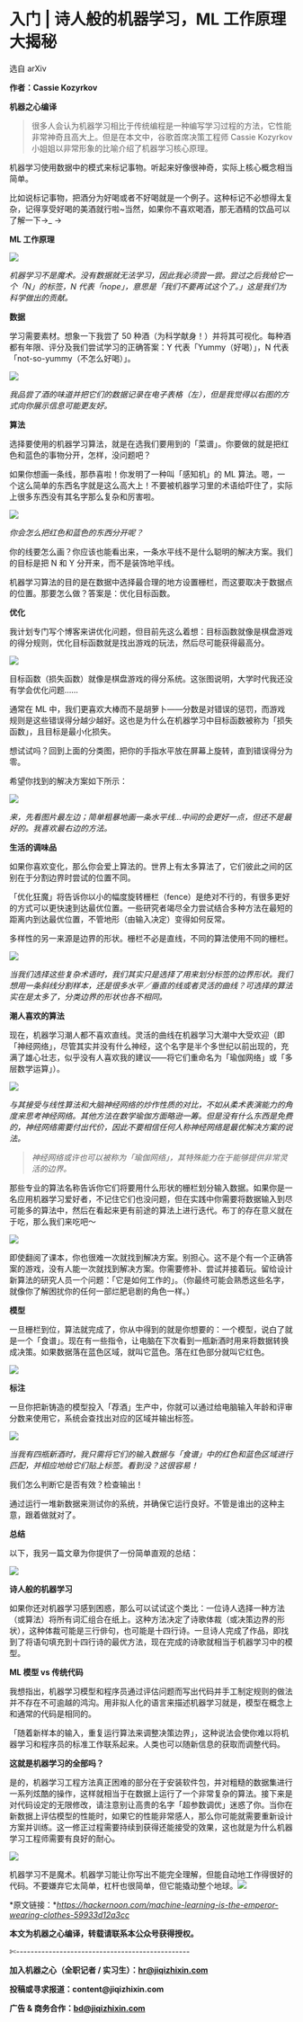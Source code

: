 # 入门 | 诗人般的机器学习，ML 工作原理大揭秘

选自 arXiv

**作者：Cassie Kozyrkov**

**机器之心编译**

> 很多人会认为机器学习相比于传统编程是一种编写学习过程的方法，它性能非常神奇且高大上。但是在本文中，谷歌首席决策工程师 Cassie Kozyrkov 小姐姐以非常形象的比喻介绍了机器学习核心原理。

机器学习使用数据中的模式来标记事物。听起来好像很神奇，实际上核心概念相当简单。

比如说标记事物，把酒分为好喝或者不好喝就是一个例子。这种标记不必想得太复杂，记得享受好喝的美酒就行啦~当然，如果你不喜欢喝酒，那无酒精的饮品可以了解一下→_ →

**ML 工作原理**

![](img/304bda43a8379ba7fb7fd2c6d96ee684-fs8.png)

*机器学习不是魔术。没有数据就无法学习，因此我必须尝一尝。尝过之后我给它一个「N」的标签，N 代表「nope」，意思是「我们不要再试这个了。」这是我们为科学做出的贡献。*

**数据**

学习需要素材。想象一下我尝了 50 种酒（为科学献身！）并将其可视化。每种酒都有年限、评分及我们尝试学习的正确答案：Y 代表「Yummy（好喝）」，N 代表「not-so-yummy（不怎么好喝）」。

![](img/029dc4aa46273c6a92a405319be7c2a8-fs8.png)

*我品尝了酒的味道并把它们的数据记录在电子表格（左），但是我觉得以右图的方式向你展示信息可能更友好。*

**算法**

选择要使用的机器学习算法，就是在选我们要用到的「菜谱」。你要做的就是把红色和蓝色的事物分开，怎样，没问题吧？

如果你想画一条线，那恭喜啦！你发明了一种叫「感知机」的 ML 算法。嗯，一个这么简单的东西名字就是这么高大上！不要被机器学习里的术语给吓住了，实际上很多东西没有其名字那么复杂和厉害啦。

![](img/f14222cd9e2736cd559527b75e825e45-fs8.png)

*你会怎么把红色和蓝色的东西分开呢？*

你的线要怎么画？你应该也能看出来，一条水平线不是什么聪明的解决方案。我们的目标是把 N 和 Y 分开来，而不是装饰地平线。

机器学习算法的目的是在数据中选择最合理的地方设置栅栏，而这要取决于数据点的位置。那要怎么做？答案是：优化目标函数。

**优化**

我计划专门写个博客来讲优化问题，但目前先这么着想：目标函数就像是棋盘游戏的得分规则，优化目标函数就是找出游戏的玩法，然后尽可能获得最高分。

![](img/ed5bc5eca864152ceaddc9ca1cda95c6-fs8.png)

目标函数（损失函数）就像是棋盘游戏的得分系统。这张图说明，大学时代我还没有学会优化问题……

通常在 ML 中，我们更喜欢大棒而不是胡萝卜——分数是对错误的惩罚，而游戏规则是这些错误得分越少越好。这也是为什么在机器学习中目标函数被称为「损失函数」，且目标是最小化损失。

想试试吗？回到上面的分类图，把你的手指水平放在屏幕上旋转，直到错误得分为零。

希望你找到的解决方案如下所示：

![](img/816549bff5969cd66a84b54590ebec6a-fs8.png)

*来，先看图片最左边；简单粗暴地画一条水平线…中间的会更好一点，但还不是最好的。我喜欢最右边的方法。*

**生活的调味品**

如果你喜欢变化，那么你会爱上算法的。世界上有太多算法了，它们彼此之间的区别在于分割边界时尝试的位置不同。

「优化狂魔」将告诉你以小的幅度旋转栅栏（fence）是绝对不行的，有很多更好的方式可以更快速到达最优位置。一些研究者竭尽全力尝试结合多种方法在最短的距离内到达最优位置，不管地形（由输入决定）变得如何反常。

多样性的另一来源是边界的形状。栅栏不必是直线，不同的算法使用不同的栅栏。

![](img/2982b38bcfc847cb15819d78401395f5-fs8.png)

*当我们选择这些复杂术语时，我们其实只是选择了用来划分标签的边界形状。我们想用一条斜线分割样本，还是很多水平／垂直的线或者灵活的曲线？可选择的算法实在是太多了，分类边界的形状也各不相同。*

**潮人喜欢的算法**

现在，机器学习潮人都不喜欢直线。灵活的曲线在机器学习大潮中大受欢迎（即「神经网络」，尽管其实并没有什么神经，这个名字是半个多世纪以前出现的，充满了雄心壮志，似乎没有人喜欢我的建议——将它们重命名为「瑜伽网络」或「多层数学运算」）。

![](img/e6569eedbc38c47375faa069db5f8e85-fs8.png)

*与其接受与线性算法和大脑神经网络的炒作性质的对比，不如从柔术表演能力的角度来思考神经网络。其他方法在数学瑜伽方面略逊一筹。但是没有什么东西是免费的，神经网络需要付出代价，因此不要相信任何人称神经网络是最优解决方案的说法。*

> *神经网络或许也可以被称为「瑜伽网络」，其特殊能力在于能够提供非常灵活的边界。*

那些专业的算法名称告诉你它们将要用什么形状的栅栏划分输入数据。如果你是一名应用机器学习爱好者，不记住它们也没问题，但在实践中你需要将数据输入到尽可能多的算法中，然后在看起来更有前途的算法上进行迭代。布丁的存在意义就在于吃，那么我们来吃吧～

![](img/072beb223e25eca897fc87b367139724-fs8.png)

即使翻阅了课本，你也很难一次就找到解决方案。别担心。这不是个有一个正确答案的游戏，没有人能一次就找到解决方案。你需要修补、尝试并接着玩。留给设计新算法的研究人员一个问题：「它是如何工作的」。（你最终可能会熟悉这些名字，就像你了解困扰你的任何一部烂肥皂剧的角色一样。）

**模型**

一旦栅栏到位，算法就完成了，你从中得到的就是你想要的：一个模型，说白了就是一个「食谱」。现在有一些指令，让电脑在下次看到一瓶新酒时用来将数据转换成决策。如果数据落在蓝色区域，就叫它蓝色。落在红色部分就叫它红色。

![](img/15f375dcd5fbc1e125baae1cf51b4c00-fs8.png)

**标注**

一旦你把新铸造的模型投入「荐酒」生产中，你就可以通过给电脑输入年龄和评审分数来使用它，系统会查找出对应的区域并输出标签。

![](img/3a9fc3107ee2286e084d1559c0127459-fs8.png)

*当我有四瓶新酒时，我只需将它们的输入数据与「食谱」中的红色和蓝色区域进行匹配，并相应地给它们贴上标签。看到没？这很容易！*

我们怎么判断它是否有效？检查输出！

通过运行一堆新数据来测试你的系统，并确保它运行良好。不管是谁出的这种主意，跟着做就对了。

**总结**

以下，我另一篇文章为你提供了一份简单直观的总结：

![](img/db75384494214a3100745367d7dfe40a-fs8.png)

**诗人般的机器学习**

如果你还对机器学习感到困惑，那么可以试试这个类比：一位诗人选择一种方法（或算法）将所有词汇组合在纸上。这种方法决定了诗歌体裁（或决策边界的形状），这种体裁可能是三行俳句，也可能是十四行诗。一旦诗人完成了作品，即找到了将语句填充到十四行诗的最优方法，现在完成的诗歌就相当于机器学习中的模型。

**ML 模型 vs 传统代码**

我想指出，机器学习模型和程序员通过评估问题而写出代码并手工制定规则的做法并不存在不可逾越的鸿沟。用非拟人化的语言来描述机器学习就是，模型在概念上和通常的代码是相同的。

「随着新样本的输入，重复运行算法来调整决策边界」，这种说法会使你难以将机器学习和程序员的标准工作联系起来。人类也可以随新信息的获取而调整代码。

**这就是机器学习的全部吗？**

是的，机器学习工程方法真正困难的部分在于安装软件包，并对粗糙的数据集进行一系列炫酷的操作，这样就相当于在数据上运行了一个非常复杂的算法。接下来是对代码设定的无限修改，请注意别让高贵的名字「超参数调优」迷惑了你。当你在新数据上评估模型的性能时，如果它的性能非常感人，那么你可能就需要重新设计方案并训练。这一修正过程需要持续到获得还能接受的效果，这也就是为什么机器学习工程师需要有良好的耐心。

![](img/55bff0cf285c04b21bc5c2e1c6e73d21-fs8.png)

机器学习不是魔术。机器学习能让你写出不能完全理解，但能自动地工作得很好的代码。不要嫌弃它太简单，杠杆也很简单，但它能撬动整个地球。![](img/2d1c94eb4a4ba15f356c96c72092e02b-fs8.png)

*原文链接：**https://hackernoon.com/machine-learning-is-the-emperor-wearing-clothes-59933d12a3cc*

****本文为机器之心编译，**转载请联系本公众号获得授权****。**

✄------------------------------------------------

**加入机器之心（全职记者 / 实习生）：hr@jiqizhixin.com**

**投稿或寻求报道：**content**@jiqizhixin.com**

**广告 & 商务合作：bd@jiqizhixin.com**